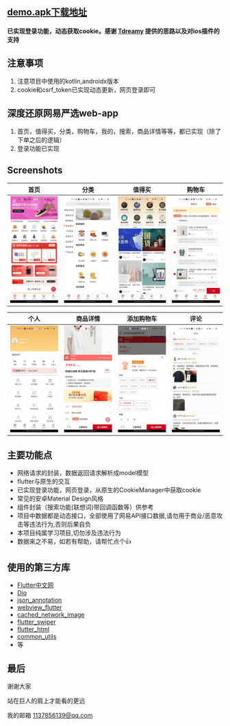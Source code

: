 ## [demo.apk下载地址](https://www.pgyer.com/QjBP)

#### 已实现登录功能，动态获取cookie。感谢 [Tdreamy](https://github.com/Tdreamy) 提供的思路以及对ios插件的支持

## 注意事项

1. 注意项目中使用的kotlin,androidx版本
2. cookie和csrf_token已实现动态更新，网页登录即可

## 深度还原网易严选web-app

1. 首页，值得买，分类，购物车，我的，搜索，商品详情等等，都已实现（除了下单之后的逻辑）
2. 登录功能已实现

## Screenshots

|         首页         |        分类         |         值得买         |         购物车         |
| :------------------: | :-------------------: | :----------------------: | :----------------------: |
| ![](./screenShot/wechatimg95.jpeg) | ![](./screenShot/wechatimg93.jpeg) | ![](./screenShot/wechatimg94.jpeg) | ![](./screenShot/wechatimg89.jpeg) |

|         个人          |          商品详情           |            添加购物车            |          评论           |
| :-------------------: | :-------------------------: | :----------------------------: | :-------------------------: |
| ![](./screenShot/wechatimg87.jpeg) | ![](./screenShot/wechatimg92.jpeg) | ![](./screenShot/WechatIMG91.jpeg) | ![](./screenShot/wechatimg98.jpeg) |


## 主要功能点
- 网络请求的封装，数据返回请求解析成model模型
- flutter与原生的交互
- 已实现登录功能，网页登录，从原生的CookieManager中获取cookie
- 常见的安卓Material Design风格
- 组件封装（搜索功能(联想词)带回调函数等）供参考
- 项目中数据都是动态接口，全部使用了网易API接口数据,请勿用于商业/恶意攻击等违法行为,否则后果自负
- 本项目纯属学习项目,切勿涉及违法行为
- 数据来之不易，如若有帮助，请帮忙点个👍


## 使用的第三方库
- [Flutter中文网](https://flutterchina.club/)
- [Dio](https://pub.flutter-io.cn/packages/dio)
- [json_annotation](https://pub.flutter-io.cn/packages/json_annotation)
- [webview_flutter](https://pub.flutter-io.cn/packages/webview_flutter)
- [cached_network_image](https://pub.flutter-io.cn/packages/cached_network_image)
- [flutter_swiper](https://pub.flutter-io.cn/packages/flutter_swiper)
- [flutter_html](https://pub.flutter-io.cn/packages/flutter_html)
- [common_utils](https://pub.flutter-io.cn/packages/common_utils)
- 等


## 最后
谢谢大家

站在巨人的肩上才能看的更远

我的邮箱 1137856139@qq.com
